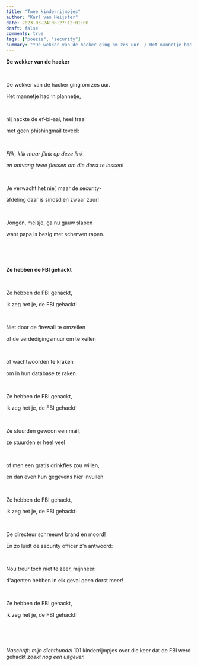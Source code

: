 ```yaml
---
title: "Twee kinderrijmpjes"
author: "Karl van Heijster"
date: 2023-03-24T08:27:12+01:00
draft: false
comments: true
tags: ["poëzie", "security"]
summary: "*De wekker van de hacker ging om zes uur. / Het mannetje had ‘n plannetje, // hij hackte de ef-bi-aai, heel fraai / met geen phishingmail teveel...*"
---
```


**De wekker van de hacker**

<br>

De wekker van de hacker ging om zes uur.

Het mannetje had ‘n plannetje,

<br>

hij hackte de ef-bi-aai, heel fraai

met geen phishingmail teveel:

<br>

*Flik, klik maar flink op deze link*

*en ontvang twee flessen om die dorst te lessen!*

<br>

Je verwacht het nie’, maar de security-

afdeling daar is sindsdien zwaar zuur!

<br>

Jongen, meisje, ga nu gauw slapen 

want papa is bezig met scherven rapen.


<br>
<br>
<br>


**Ze hebben de FBI gehackt**

<br>

Ze hebben de FBI gehackt,

ik zeg het je, de FBI gehackt!

<br>

Niet door de firewall te omzeilen

of de verdedigingsmuur om te keilen 

<br>

of wachtwoorden te kraken

om in hun database te raken.

<br>

Ze hebben de FBI gehackt,

ik zeg het je, de FBI gehackt!

<br>

Ze stuurden gewoon een mail,

ze stuurden er heel veel

<br>

of men een gratis drinkfles zou willen,

en dan even hun gegevens hier invullen.

<br>

Ze hebben de FBI gehackt,

ik zeg het je, de FBI gehackt!

<br>

De directeur schreeuwt brand en moord!

En zo luidt de security officer z’n antwoord:

<br>

Nou treur toch niet te zeer, mijnheer:

d'agenten hebben in elk geval geen dorst meer!

<br>

Ze hebben de FBI gehackt,

ik zeg het je, de FBI gehackt!


<br>
<br>
<br>


*Naschrift: mijn dichtbundel* 101 kinderrijmpjes over die keer dat de FBI werd gehackt *zoekt nog een uitgever.*
